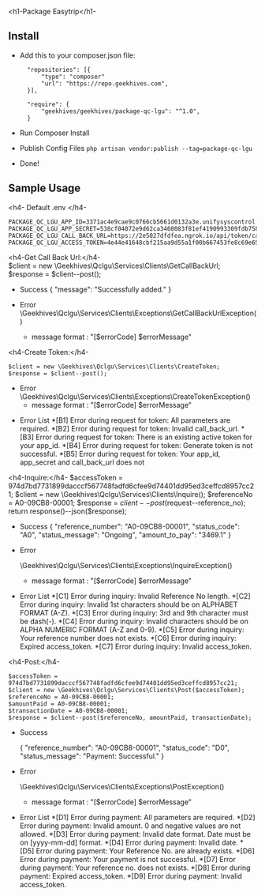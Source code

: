 <h1-Package Easytrip</h1-

## Install
- Add this to your composer.json file:
   
        "repositories": [{
            "type": "composer"
            "url": "https://repo.geekhives.com",         
        }],
    
        "require": {
            "geekhives/geekhives/package-qc-lgu": "^1.0",
        }
    
- Run Composer Install

- Publish Config Files `php artisan vendor:publish --tag=package-qc-lgu`

- Done!

## Sample Usage
<h4- Default .env </h4-

    PACKAGE_QC_LGU_APP_ID=3371ac4e9cae9c0766cb5661d0132a3e.unifysyscontrol.com
    PACKAGE_QC_LGU_APP_SECRET=538cf04072e9d62ca3460083f81ef4190993309fdb7583573ef16ecad1068354
    PACKAGE_QC_LGU_CALL_BACK_URL=https://2e5027dfdfea.ngrok.io/api/token/callback
    PACKAGE_QC_LGU_ACCESS_TOKEN=4e44e41648cbf215aa9d55a1f00b667453fe8c69e65a21eaf0a15a0b318f8d31

<h4-Get Call Back Url:</h4-    
    $client = new \Geekhives\Qclgu\Services\Clients\GetCallBackUrl;
    $response = $client--post();

- Success
    {
        "message": "Successfully added."
    }

- Error
    \Geekhives\Qclgu\Services\Clients\Exceptions\GetCallBackUrlException()
    * message format : "[$errorCode] $errorMessage"

<h4-Create Token:</h4-
        
    $client = new \Geekhives\Qclgu\Services\Clients\CreateToken;
    $response = $client--post();

- Error
    \Geekhives\Qclgu\Services\Clients\Exceptions\CreateTokenException()
    * message format : "[$errorCode] $errorMessage"

* Error List
    *[B1] Error during request for token: All parameters are required.
    *[B2] Error during request for token: Invalid call_back_url.
    *[B3] Error during request for token: There is an existing active token for your app_id.
    *[B4] Error during request for token: Generate token is not successful.
    *[B5] Error during request for token: Your app_id, app_secret and call_back_url does not
 
<h4-Inquire:</h4-
    $accessToken = 974d7bd7731899dacccf567748fadfd6cfee9d74401dd95ed3ceffcd8957cc21;
    $client = new \Geekhives\Qclgu\Services\Clients\Inquire();
    $referenceNo = A0-09CB8-00001;
    $response = $client--post($request--reference_no);
    return response()--json($response);

- Success
    {
        "reference_number": "A0-09CB8-00001",
        "status_code": "A0",
        "status_message": "Ongoing",
        "amount_to_pay": "3469.1"
    }

- Error

    \Geekhives\Qclgu\Services\Clients\Exceptions\InquireException()
    * message format : "[$errorCode] $errorMessage"

    
* Error List
    *[C1] Error during inquiry: Invalid Reference No length.
    *[C2] Error during inquiry: Invalid 1st characters should be on ALPHABET FORMAT (A-Z).
    *[C3] Error during inquiry: 3rd and 9th character must be dash(-).
    *[C4] Error during inquiry: Invalid characters should be on ALPHA NUMERIC FORMAT (A-Z and 0-9).
    *[C5] Error during inquiry: Your reference number does not exists.
    *[C6] Error during inquiry: Expired access_token.
    *[C7] Error during inquiry: Invalid access_token.

<h4-Post:</h4-
        
    $accessToken = 974d7bd7731899dacccf567748fadfd6cfee9d74401dd95ed3ceffcd8957cc21;
    $client = new \Geekhives\Qclgu\Services\Clients\Post($accessToken);
    $referenceNo = A0-09CB8-00001;
    $amountPaid = A0-09CB8-00001;
    $transactionDate = A0-09CB8-00001;
    $response = $client--post($referenceNo, amountPaid, transactionDate);

- Success

    {
        "reference_number": "A0-09CB8-00001",
        "status_code": "D0",
        "status_message": "Payment: Successful."
    }

- Error

    \Geekhives\Qclgu\Services\Clients\Exceptions\PostException()
    * message format : "[$errorCode] $errorMessage"

    
* Error List
    *[D1] Error during payment: All parameters are required.
    *[D2] Error during payment: Invalid amount. 0 and negative values are not allowed.
    *[D3] Error during payment: Invalid date format. Date must be on [yyyy-mm-dd] format.
    *[D4] Error during payment: Invalid date.
    *[D5] Error during payment: Your Reference No. are already exists.
    *[D6] Error during payment: Your payment is not successful.
    *[D7] Error during payment: Your reference no. does not exists.
    *[D8] Error during payment: Expired access_token.
    *[D9] Error during payment: Invalid access_token.
